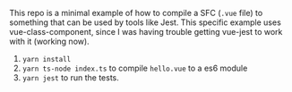 This repo is a minimal example of how to compile a SFC (`.vue` file) to something that can be used by tools like Jest. This specific example uses vue-class-component, since I was having trouble getting vue-jest to work with it (working now).

1. `yarn install`
2. `yarn ts-node index.ts` to compile `hello.vue` to a es6 module
3. `yarn jest` to run the tests.

